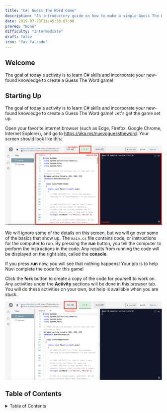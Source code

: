 ```yaml
---
title: "C#: Guess The Word Game"
description: "An introductory guide on how to make a simple Guess The Word from scratch using C#"
date: 2019-07-23T11:45:38-07:00
prereq: "None"
difficulty: "Intermediate"
draft: false
icon: "fas fa-code"
---
```


## Welcome

The goal of today's activity is to learn C# skills and incorporate your new-found knowledge to create a Guess The Word game!

## Starting Up

The goal of today's activity is to learn C# skills and incorporate your new-found knowledge to create a Guess The Word game! Let's get the game set up.

Open your favorite internet browser (such as Edge, Firefox, Google Chrome, Internet Explorer), and go to <a href="https://aka.ms/nuevoguesstheword" target="_blank">https://aka.ms/nuevoguesstheword</a>. Your screen should look like this:

![alt text height="600px" width="70%"](media/welcome-screen.png "Replit main screen")

We will ignore some of the details on this screen, but we will go over some of the basics that show up. The `main.cs` file contains code, or instructions for the computer to run. By pressing the **run** button, you tell the computer to perform the instructions in the code. Any results from running the code will be displayed on the right side, called the **console**.

If you press **run** now, you will see that nothing happens! Your job is to help Nuvi complete the code for this game!

Click the **fork** button to create a copy of the code for yourself to work on. Any activities under the **Activity** sections will be done in this browser tab. You will do these activities on your own, but help is available when you are stuck.

![alt text height="600px" width="70%"](media/fork-picture.png "Replit fork button")

## Table of Contents

<details close>
<summary>Table of Contents</summary>
{{% children %}}
</details>